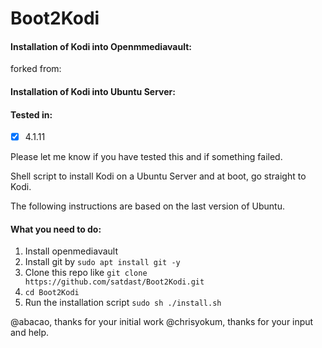 # Boot2Kodi
#### Installation of Kodi into Openmmediavault:

forked from:
#### Installation of Kodi into Ubuntu Server:

#### Tested in:
  - [x] 4.1.11
 
Please let me know if you have tested this and if something failed.

Shell script to install Kodi on a Ubuntu Server and at boot, go straight to Kodi.

The following instructions are based on the last version of Ubuntu.

#### What you need to do:

1. Install openmediavault
2. Install git by `sudo apt install git -y`
3. Clone this repo like `git clone https://github.com/satdast/Boot2Kodi.git`
4. `cd Boot2Kodi`
5. Run the installation script `sudo sh ./install.sh`

@abacao, thanks for your initial work
@chrisyokum, thanks for your input and help.
